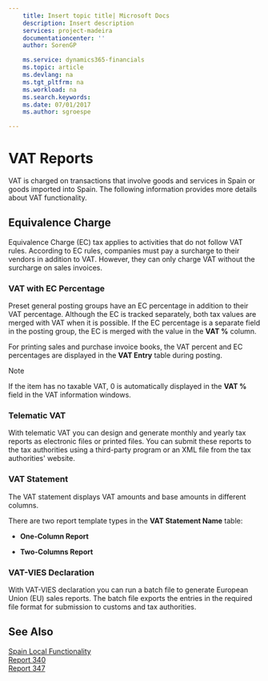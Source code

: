 ```yaml
---
    title: Insert topic title| Microsoft Docs
    description: Insert description
    services: project-madeira
    documentationcenter: ''
    author: SorenGP

    ms.service: dynamics365-financials
    ms.topic: article
    ms.devlang: na
    ms.tgt_pltfrm: na
    ms.workload: na
    ms.search.keywords:
    ms.date: 07/01/2017
    ms.author: sgroespe

---
```

# VAT Reports
VAT is charged on transactions that involve goods and services in Spain or goods imported into Spain. The following information provides more details about VAT functionality.  
  
## Equivalence Charge  
 Equivalence Charge \(EC\) tax applies to activities that do not follow VAT rules. According to EC rules, companies must pay a surcharge to their vendors in addition to VAT. However, they can only charge VAT without the surcharge on sales invoices.  
  
### VAT with EC Percentage  
 Preset general posting groups have an EC percentage in addition to their VAT percentage. Although the EC is tracked separately, both tax values are merged with VAT when it is possible. If the EC percentage is a separate field in the posting group, the EC is merged with the value in the **VAT %** column.  
  
 For printing sales and purchase invoice books, the VAT percent and EC percentages are displayed in the **VAT Entry** table during posting.  
  
> [!NOTE]  
>  If the item has no taxable VAT, 0 is automatically displayed in the **VAT %** field in the VAT information windows.  
  
### Telematic VAT  
 With telematic VAT you can design and generate monthly and yearly tax reports as electronic files or printed files. You can submit these reports to the tax authorities using a third-party program or an XML file from the tax authorities' website.  
  
### VAT Statement  
 The VAT statement displays VAT amounts and base amounts in different columns.  
  
 There are two report template types in the **VAT Statement Name** table:  
  
-   **One-Column Report**  
  
-   **Two-Columns Report**  
  
### VAT-VIES Declaration  
 With VAT-VIES declaration you can run a batch file to generate European Union \(EU\) sales reports. The batch file exports the entries in the required file format for submission to customs and tax authorities.  
  
## See Also  
 [Spain Local Functionality](../spain-local-functionality.md)   
 [Report 340](../report-340.md)   
 [Report 347](../report-347.md)